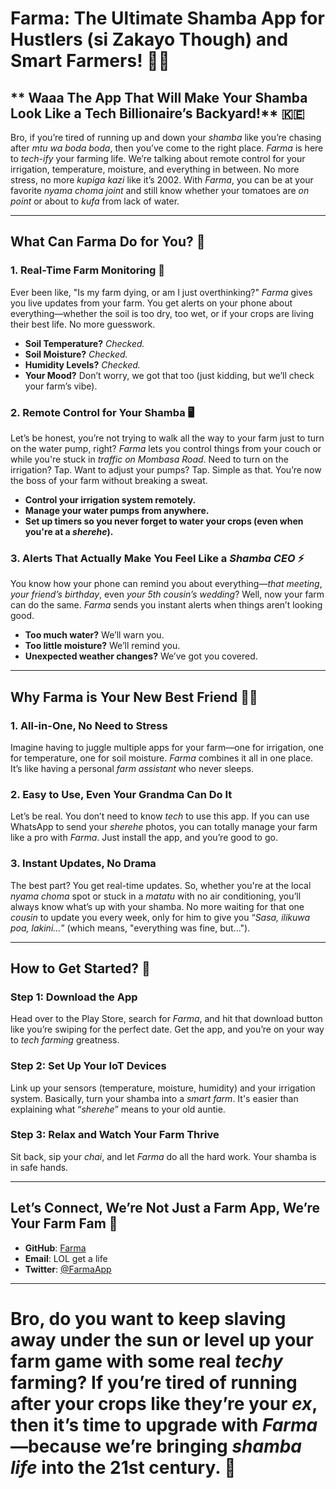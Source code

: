 # **Farma: The Ultimate Shamba App for Hustlers (si Zakayo Though) and Smart Farmers!** 🚜🌱

## ** Waaa The App That Will Make Your Shamba Look Like a Tech Billionaire’s Backyard!** 🇰🇪

Bro, if you’re tired of running up and down your *shamba* like you’re chasing after *mtu wa boda boda*, then you’ve come to the right place. *Farma* is here to *tech-ify* your farming life. We’re talking about remote control for your irrigation, temperature, moisture, and everything in between. No more stress, no more *kupiga kazi* like it’s 2002. With *Farma*, you can be at your favorite *nyama choma joint* and still know whether your tomatoes are *on point* or about to *kufa* from lack of water.

---

## **What Can Farma Do for You?** 🤔

### **1. Real-Time Farm Monitoring** 📱  
Ever been like, "Is my farm dying, or am I just overthinking?" *Farma* gives you live updates from your farm. You get alerts on your phone about everything—whether the soil is too dry, too wet, or if your crops are living their best life. No more guesswork.

- **Soil Temperature?** *Checked.*
- **Soil Moisture?** *Checked.*
- **Humidity Levels?** *Checked.*
- **Your Mood?** Don’t worry, we got that too (just kidding, but we’ll check your farm’s vibe).

### **2. Remote Control for Your Shamba** 🖥️  
Let’s be honest, you’re not trying to walk all the way to your farm just to turn on the water pump, right? *Farma* lets you control things from your couch or while you're stuck in *traffic on Mombasa Road*. Need to turn on the irrigation? Tap. Want to adjust your pumps? Tap. Simple as that. You’re now the boss of your farm without breaking a sweat.

- **Control your irrigation system remotely.**
- **Manage your water pumps from anywhere.**
- **Set up timers so you never forget to water your crops (even when you're at a *sherehe*).**

### **3. Alerts That Actually Make You Feel Like a *Shamba CEO*** ⚡  
You know how your phone can remind you about everything—*that meeting*, *your friend’s birthday*, even *your 5th cousin’s wedding*? Well, now your farm can do the same. *Farma* sends you instant alerts when things aren’t looking good.

- **Too much water?** We’ll warn you.
- **Too little moisture?** We’ll remind you.
- **Unexpected weather changes?** We’ve got you covered.

---

## **Why Farma is Your New Best Friend** 🤷‍♂️

### **1. All-in-One, No Need to Stress**  
Imagine having to juggle multiple apps for your farm—one for irrigation, one for temperature, one for soil moisture. *Farma* combines it all in one place. It’s like having a personal *farm assistant* who never sleeps.

### **2. Easy to Use, Even Your Grandma Can Do It**  
Let’s be real. You don’t need to know *tech* to use this app. If you can use WhatsApp to send your *sherehe* photos, you can totally manage your farm like a pro with *Farma*. Just install the app, and you’re good to go.

### **3. Instant Updates, No Drama**  
The best part? You get real-time updates. So, whether you're at the local *nyama choma* spot or stuck in a *matatu* with no air conditioning, you’ll always know what’s up with your shamba. No more waiting for that one *cousin* to update you every week, only for him to give you “*Sasa, ilikuwa poa, lakini…*” (which means, "everything was fine, but...").

---

## **How to Get Started?** 🚀

### **Step 1: Download the App**  
Head over to the Play Store, search for *Farma*, and hit that download button like you’re swiping for the perfect date. Get the app, and you’re on your way to *tech farming* greatness.

### **Step 2: Set Up Your IoT Devices**  
Link up your sensors (temperature, moisture, humidity) and your irrigation system. Basically, turn your shamba into a *smart farm*. It's easier than explaining what “*sherehe*” means to your old auntie.

### **Step 3: Relax and Watch Your Farm Thrive**  
Sit back, sip your *chai*, and let *Farma* do all the hard work. Your shamba is in safe hands.

---

## **Let’s Connect, We’re Not Just a Farm App, We’re Your Farm Fam** 💬

- **GitHub**: [Farma](https://github.com/innov-max/Farma)
- **Email**: LOL get a life
- **Twitter**: [@FarmaApp](#)

---

# Bro, do you want to keep slaving away under the sun or level up your farm game with some real *techy* farming? If you’re tired of running after your crops like they’re your *ex*, then it’s time to upgrade with *Farma*—because we’re bringing *shamba life* into the 21st century. 🌾
